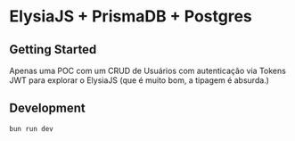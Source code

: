 # ElysiaJS + PrismaDB + Postgres

## Getting Started

Apenas uma POC com um CRUD de Usuários com autenticação via Tokens JWT para explorar o ElysiaJS (que é muito bom, a tipagem é absurda.)

## Development
```bash
bun run dev
```